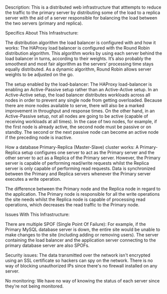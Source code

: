 Description: This is a distributed web infrastructure that atttempts to reduce the traffic to the primary server by distributing some of the load to a replica server with the aid of a server responsible for balancing the load between the two servers (primary and replica).

Specifics About This Infrastructure:

The distribution algorithm the load balancer is configured with and how it works: The HAProxy load balancer is configured with the Round Robin distribution algorithm. This algorithm works by using each server behind the load balancer in turns, according to their weights. It’s also probably the smoothest and most fair algorithm as the servers’ processing time stays equally distributed. As a dynamic algorithm, Round Robin allows server weights to be adjusted on the go.

The setup enabled by the load-balancer: The HAProxy load-balancer is enabling an Active-Passive setup rather than an Active-Active setup. In an Active-Active setup, the load balancer distributes workloads across all nodes in order to prevent any single node from getting overloaded. Because there are more nodes available to serve, there will also be a marked improvement in throughput and response times. On the other hand, in an Active-Passive setup, not all nodes are going to be active (capable of receiving workloads at all times). In the case of two nodes, for example, if the first node is already active, the second node must be passive or on standby. The second or the next passive node can become an active node if the preceding node is inactive.

How a database Primary-Replica (Master-Slave) cluster works: A Primary-Replica setup configures one server to act as the Primary server and the other server to act as a Replica of the Primary server. However, the Primary server is capable of performing read/write requests whilst the Replica server is only capable of performing read requests. Data is synchronized between the Primary and Replica servers whenever the Primary server executes a write operation.

The difference between the Primary node and the Replica node in regard to the application. The Primary node is responsible for all the write operations the site needs whilst the Replica node is capable of processing read operations, which decreases the read traffic to the Primary node.

Issues With This Infrastructure:

There are multiple SPOF (Single Point Of Failure): For example, if the Primary MySQL database server is down, the entire site would be unable to make changes to the site (including adding or removing users). The server containing the load balancer and the application server connecting to the primary database server are also SPOFs.

Security issues: The data transmitted over the network isn't encrypted using an SSL certificate so hackers can spy on the network. There is no way of blocking unauthorized IPs since there's no firewall installed on any server.

No monitoring: We have no way of knowing the status of each server since they're not being monitored.
